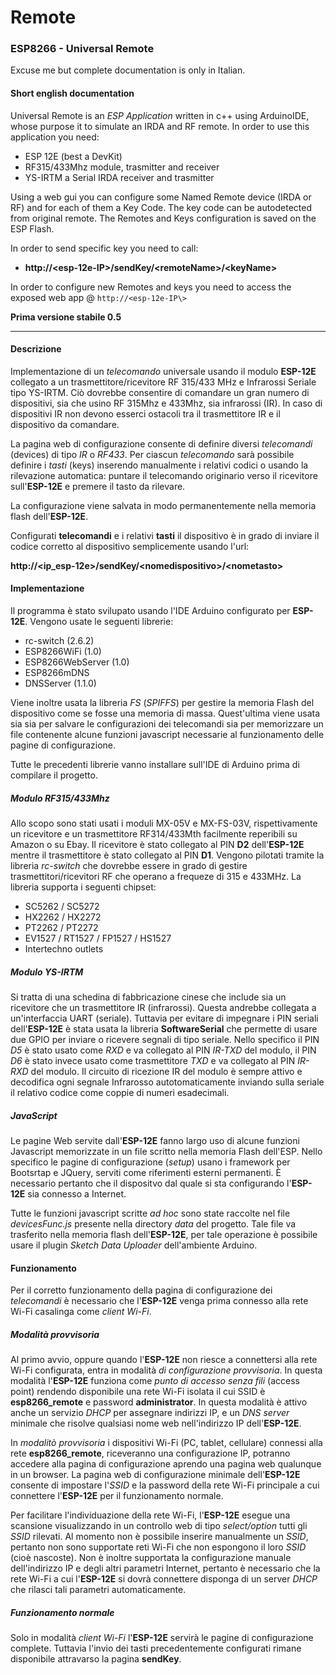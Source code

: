 # Remote
### ESP8266 - Universal Remote

Excuse me but complete documentation is only in Italian.

#### Short english documentation

Universal Remote is an *ESP Application* written in c++ using ArduinoIDE, whose purpose it to simulate an IRDA and RF remote.
In order to use this application you need:
* ESP 12E (best a DevKit)
* RF315/433Mhz module, trasmitter and receiver
* YS-IRTM a Serial IRDA receiver and trasmitter

Using a web gui you can configure some Named Remote device (IRDA or RF) and for each of them a Key Code. The key code can be autodetected from original remote.
The Remotes and Keys configuration is saved on the ESP Flash.

In order to send specific key you need to call:
* **http://<esp-12e-IP\>/sendKey/\<remoteName\>/\<keyName\>**

In order to configure new Remotes and keys you need to access the exposed web app @ `http://<esp-12e-IP\>`


**Prima versione stabile 0.5**

*****

#### Descrizione

Implementazione di un *telecomando* universale usando il modulo **ESP-12E** collegato a un trasmettitore/ricevitore RF 315/433 MHz e Infrarossi Seriale tipo YS-IRTM. Ciò dovrebbe consentire di comandare un gran numero di dispositivi, sia che usino RF 315Mhz e 433Mhz, sia infrarossi (IR). In caso di dispositivi IR non devono esserci ostacoli tra il trasmettitore IR e il dispositivo da comandare.

La pagina web di configurazione consente di definire diversi *telecomandi* (devices) di tipo *IR* o *RF433*. Per ciascun _telecomando_ sarà possibile definire i *tasti* (keys) inserendo manualmente i relativi codici o usando la rilevazione automatica: puntare il telecomando originario verso il ricevitore sull'**ESP-12E** e premere il tasto da rilevare.

La configurazione viene salvata in modo permanentemente nella memoria flash dell'**ESP-12E**.

Configurati **telecomandi** e i relativi **tasti** il dispositivo è in grado di inviare il codice corretto al dispositivo semplicemente usando l'url: 

**http://<ip_esp-12e>/sendKey/\<nomedispositivo\>/\<nometasto\>**

#### Implementazione

Il programma è stato svilupato usando l'IDE Arduino configurato per **ESP-12E**. Vengono usate le seguenti librerie:
* rc-switch (2.6.2)
* ESP8266WiFi (1.0)
* ESP8266WebServer (1.0)
* ESP8266mDNS
* DNSServer (1.1.0)

Viene inoltre usata la libreria _FS_ (_SPIFFS_) per gestire la memoria Flash del dispositivo come se fosse una memoria di massa. Quest'ultima viene usata sia sia per salvare le configurazioni dei telecomandi sia per memorizzare un file contenente alcune funzioni javascript necessarie al funzionamento delle pagine di configurazione.

Tutte le precedenti librerie vanno installare sull'IDE di Arduino prima di compilare il progetto.

##### Modulo RF315/433Mhz
Allo scopo sono stati usati i moduli MX-05V e MX-FS-03V, rispettivamente un ricevitore e un trasmettitore RF314/433Mth facilmente reperibili su Amazon o su Ebay. Il ricevitore è stato collegato al PIN **D2** dell'**ESP-12E** mentre il trasmettitore è stato collegato al PIN **D1**. Vengono pilotati tramite la libreria _rc-switch_ che dovrebbe essere in grado di gestire trasmettitori/ricevitori RF che operano a frequeze di 315 e 433MHz. La libreria supporta i seguenti chipset:

* SC5262 / SC5272
* HX2262 / HX2272
* PT2262 / PT2272
* EV1527 / RT1527 / FP1527 / HS1527
* Intertechno outlets

##### Modulo YS-IRTM
Si tratta di una schedina di fabbricazione cinese che include sia un ricevitore che un trasmettitore IR (infrarossi). Questa andrebbe collegata a un'interfaccia UART (seriale). Tuttavia per evitare di impegnare i PIN seriali dell'**ESP-12E** è stata usata la libreria **SoftwareSerial** che permette di usare due GPIO per inviare o ricevere segnali di tipo seriale. Nello specifico il PIN *D5* è stato usato come *RXD* e va collegato al PIN *IR-TXD* del modulo, il PIN *D6* è stato invece usato come trasmettitore *TXD* e va collegato al PIN *IR-RXD* del modulo. Il circuito di ricezione IR del modulo è sempre attivo e decodifica ogni segnale Infrarosso autotomaticamente inviando sulla seriale il relativo codice come coppie di numeri esadecimali.

##### JavaScript

Le pagine Web servite dall'**ESP-12E** fanno largo uso di alcune funzioni Javascript memorizzate in un file scritto nella memoria Flash dell'ESP.
Nello specifico le pagine di configurazione (_setup_) usano i framework per Bootsrtap e JQuery, serviti come riferimenti esterni permanenti. È necessario pertanto che il dispositvo dal quale si sta configurando l'**ESP-12E** sia connesso a Internet.

Tutte le funzioni javascript scritte _ad hoc_ sono state raccolte nel file _devicesFunc.js_ presente nella directory _data_ del progetto. Tale file va trasferito nella memoria flash dell'**ESP-12E**, per tale operazione è possibile usare il plugin _Sketch Data Uploader_ dell'ambiente Arduino.

#### Funzionamento

Per il corretto funzionamento della pagina di configurazione dei _telecomandi_ è necessario che l'**ESP-12E** venga prima connesso alla rete Wi-Fi casalinga come _client Wi-Fi_.

##### Modalità provvisoria

Al primo avvio, oppure quando l'**ESP-12E** non riesce a connettersi alla rete Wi-Fi configurata, entra in modalità _di configurazione provvisoria_. In questa modalità l'**ESP-12E** funziona come _punto di accesso senza fili_ (access point) rendendo disponibile una rete Wi-Fi isolata il cui SSID è **esp8266_remote** e password **administrator**. In questa modalità è attivo anche un servizio _DHCP_ per assegnare indirizzi IP, e un _DNS server_ minimale che risolve qualsiasi nome web nell'indirizzo IP dell'**ESP-12E**.

In _modalitò provvisoria_ i dispositivi Wi-Fi (PC, tablet, cellulare) connessi alla rete **esp8266_remote**, riceveranno una configurazione IP, potranno accedere alla pagina di configurazione aprendo una pagina web qualunque in un browser. La pagina web di configurazione minimale dell'**ESP-12E** consente di impostare l'_SSID_ e la password della rete Wi-Fi principale a cui connettere l'**ESP-12E** per il funzionamento normale.

Per facilitare l'individuazione della rete Wi-Fi, l'**ESP-12E** esegue una scansione visualizzando in un controllo web di tipo _select/option_ tutti gli _SSID_ rilevati. Al momento non è possibile inserire manualmente un _SSID_, pertanto non sono supportate reti Wi-Fi che non espongono il loro _SSID_ (cioè nascoste). Non è inoltre supportata la configurazione manuale dell'indirizzo IP e degli altri parametri Internet, pertanto è necessario che la rete Wi-Fi a cui l'**ESP-12E** si dovrà connettere disponga di un server _DHCP_ che rilasci tali parametri automaticamente.

##### Funzionamento normale

Solo in modalità _client Wi-Fi_ l'**ESP-12E** servirà le pagine di configurazione complete.
Tuttavia l'invio dei tasti precedentemente configurati rimane disponibile attravarso la pagina **sendKey**.
